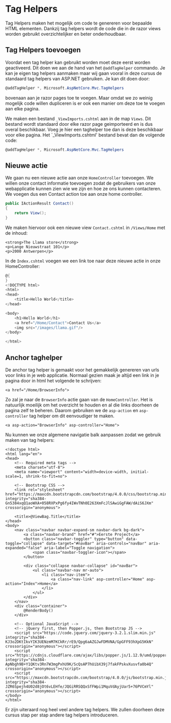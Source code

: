 # Tag Helpers

Tag Helpers maken het mogelijk om code te genereren voor bepaalde HTML elementen. Dankzij tag helpers wordt de code die in de razor views worden gebruikt overzichtelijker en beter onderhoudbaar.

## Tag Helpers toevoegen

Voordat een tag helper kan gebruikt worden moet deze eerst worden geactiveerd. Dit doen we aan de hand van het `@addTagHelper` commando. Je kan je eigen tag helpers aanmaken maar wij gaan vooral in deze cursus de standaard tag helpers van ASP.NET gebruiken. Je kan dit doen door:

```csharp
@addTagHelper *, Microsoft.AspNetCore.Mvc.TagHelpers
```

bovenaan aan je razor pages toe te voegen. Maar omdat we zo weinig mogelijk code willen dupliceren is er ook een manier om deze toe te voegen aan elke pagina.

We maken een bestand `_ViewImports.cshtml` aan in de map `Views`. Dit bestand wordt standaard door elke razor page geimporteerd en is dus overal beschikbaar. Voeg je hier een taghelper toe dan is deze beschikbaar voor elke pagina. Het \`\_ViewImports.cshtml' bestand bevat dan de volgende code:

```csharp
@addTagHelper *, Microsoft.AspNetCore.Mvc.TagHelpers
```

## Nieuwe actie

We gaan nu een nieuwe actie aan onze `HomeController` toevoegen. We willen onze contact informatie toevoegen zodat de gebruikers van onze webapplicatie kunnen zien wie we zijn en hoe ze ons kunnen contacteren. We voegen dus een Contact action toe aan onze home controller.

```csharp
public IActionResult Contact()
{
    return View();
}
```

We maken hiervoor ook een nieuwe view `Contact.cshtml` in `/Views/Home` met de inhoud:

```text
<strong>The Llama store</strong>
<p>Lange Nieuwstraat 101</p>
<p>2000 Antwerpen</p>
```

In de `Index.cshtml` voegen we een link toe naar deze nieuwe actie in onze HomeController:

```csharp
@{
}
<!DOCTYPE html>
<html>
<head>
    <title>Hello World</title>
</head>

<body>
    <h1>Hello World</h1>
    <a href="/Home/Contact">Contact Us</a>
    <img src="/images/llama.gif"/>
</body>

</html>
```

## Anchor taghelper

De anchor tag helper is gemaakt voor het gemakkelijk genereren van urls voor links in je web applicatie. Normaal gezien maak je altijd een link in je pagina door in html het volgende te schrijven:

```markup
<a href="/Home/BrowserInfo">
```

Zo zal je naar de `BrowserInfo` actie gaan van de `HomeController`. Het is natuurlijk moeilijk om het overzicht te houden en al die links doorheen de pagina zelf te beheren. Daarom gebruiken we de `asp-action` en `asp-controller` tag helper om dit eenvoudiger te maken.

```markup
<a asp-action="BrowserInfo" asp-controller="Home">
```

Nu kunnen we onze algemene navigatie balk aanpassen zodat we gebruik maken van tag helpers:

```markup
<!doctype html>
<html lang="en">
<head>
    <!-- Required meta tags -->
    <meta charset="utf-8">
    <meta name="viewport" content="width=device-width, initial-scale=1, shrink-to-fit=no">

    <!-- Bootstrap CSS -->
    <link rel="stylesheet" href="https://maxcdn.bootstrapcdn.com/bootstrap/4.0.0/css/bootstrap.min.css" integrity="sha384-Gn5384xqQ1aoWXA+058RXPxPg6fy4IWvTNh0E263XmFcJlSAwiGgFAW/dAiS6JXm" crossorigin="anonymous">

    <title>@ViewBag.Title</title>
</head>
<body>
    <nav class="navbar navbar-expand-sm navbar-dark bg-dark">
        <a class="navbar-brand" href="#">Eerste Project</a>
        <button class="navbar-toggler" type="button" data-toggle="collapse" data-target="#navBar" aria-controls="navBar" aria-expanded="false" aria-label="Toggle navigation">
            <span class="navbar-toggler-icon"></span>
        </button>

        <div class="collapse navbar-collapse" id="navBar">
            <ul class="navbar-nav mr-auto">
                <li class="nav-item">
                    <a class="nav-link" asp-controller="Home" asp-action="Index">Home</a>
                </li>
            </ul>
        </div>
    </nav>
    <div class="container">
        @RenderBody()
    </div>

    <!-- Optional JavaScript -->
    <!-- jQuery first, then Popper.js, then Bootstrap JS -->
    <script src="https://code.jquery.com/jquery-3.2.1.slim.min.js" integrity="sha384-KJ3o2DKtIkvYIK3UENzmM7KCkRr/rE9/Qpg6aAZGJwFDMVNA/GpGFF93hXpG5KkN" crossorigin="anonymous"></script>
    <script src="https://cdnjs.cloudflare.com/ajax/libs/popper.js/1.12.9/umd/popper.min.js" integrity="sha384-ApNbgh9B+Y1QKtv3Rn7W3mgPxhU9K/ScQsAP7hUibX39j7fakFPskvXusvfa0b4Q" crossorigin="anonymous"></script>
    <script src="https://maxcdn.bootstrapcdn.com/bootstrap/4.0.0/js/bootstrap.min.js" integrity="sha384-JZR6Spejh4U02d8jOt6vLEHfe/JQGiRRSQQxSfFWpi1MquVdAyjUar5+76PVCmYl" crossorigin="anonymous"></script>
</body>
</html>
```

Er zijn uiteraard nog heel veel andere tag helpers. We zullen doorheen deze cursus stap per stap andere tag helpers introduceren.



